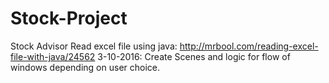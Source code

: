 # Stock-Project
Stock Advisor
Read excel file using java: http://mrbool.com/reading-excel-file-with-java/24562
3-10-2016:
Create Scenes and logic for flow of windows depending on user choice.

